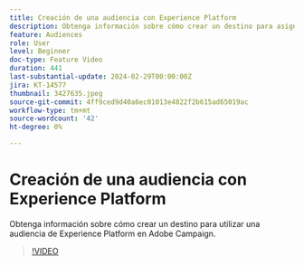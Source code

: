 ```yaml
---
title: Creación de una audiencia con Experience Platform
description: Obtenga información sobre cómo crear un destino para asignar una audiencia de Experience Platform a Adobe Campaign.
feature: Audiences
role: User
level: Beginner
doc-type: Feature Video
duration: 441
last-substantial-update: 2024-02-29T00:00:00Z
jira: KT-14577
thumbnail: 3427635.jpeg
source-git-commit: 4ff9ced9d40a6ec01013e4822f2b615ad65019ac
workflow-type: tm+mt
source-wordcount: '42'
ht-degree: 0%

---
```



# Creación de una audiencia con Experience Platform

Obtenga información sobre cómo crear un destino para utilizar una audiencia de Experience Platform en Adobe Campaign.

>[!VIDEO](https://video.tv.adobe.com/v/3427635/?learn=on)
